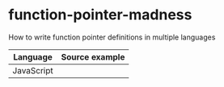 # function-pointer-madness
How to write function pointer definitions in multiple languages

| Language                       | Source example                             |
|--------------------------------|--------------------------------------------|
| JavaScript                     |                                            |